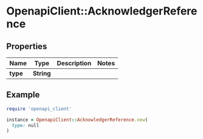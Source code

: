 # OpenapiClient::AcknowledgerReference

## Properties

| Name | Type | Description | Notes |
| ---- | ---- | ----------- | ----- |
| **type** | **String** |  |  |

## Example

```ruby
require 'openapi_client'

instance = OpenapiClient::AcknowledgerReference.new(
  type: null
)
```

